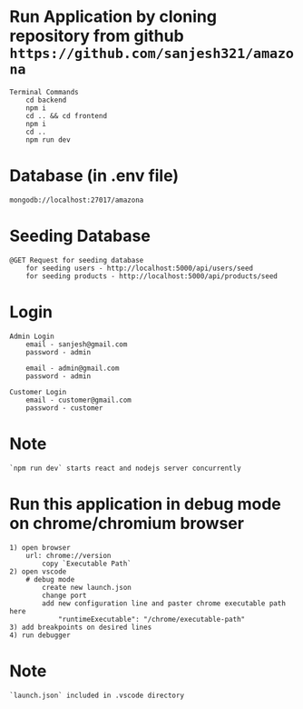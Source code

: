 # Run Application by cloning repository from github `https://github.com/sanjesh321/amazona`

    Terminal Commands
        cd backend
        npm i
        cd .. && cd frontend
        npm i
        cd ..
        npm run dev

# Database (in .env file)
    mongodb://localhost:27017/amazona

# Seeding Database

    @GET Request for seeding database 
        for seeding users - http://localhost:5000/api/users/seed
        for seeding products - http://localhost:5000/api/products/seed

# Login 
    Admin Login 
        email - sanjesh@gmail.com
        password - admin

        email - admin@gmail.com
        password - admin

    Customer Login
        email - customer@gmail.com
        password - customer


# Note 
    `npm run dev` starts react and nodejs server concurrently

# Run this application in debug mode on chrome/chromium browser

    1) open browser
        url: chrome://version
            copy `Executable Path`
    2) open vscode
        # debug mode
            create new launch.json
            change port
            add new configuration line and paster chrome executable path here
                "runtimeExecutable": "/chrome/executable-path"
    3) add breakpoints on desired lines
    4) run debugger

# Note 
    `launch.json` included in .vscode directory